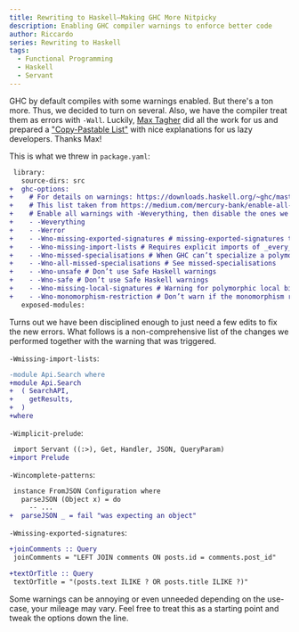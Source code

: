 ```yaml
---
title: Rewriting to Haskell–Making GHC More Nitpicky
description: Enabling GHC compiler warnings to enforce better code
author: Riccardo
series: Rewriting to Haskell
tags:
  - Functional Programming
  - Haskell
  - Servant
---
```


GHC by default compiles with some warnings enabled. But there's a ton more. Thus, we decided to turn on several. Also, we have the compiler treat them as errors with `-Wall`. Luckily, [Max Tagher](https://twitter.com/MaxTagher) did all the work for us and prepared a ["Copy-Pastable List"](https://medium.com/mercury-bank/enable-all-the-warnings-a0517bc081c3) with nice explanations for us lazy developers. Thanks Max!

This is what we threw in `package.yaml`:

```diff
 library:
   source-dirs: src
+  ghc-options:
+    # For details on warnings: https://downloads.haskell.org/~ghc/master/users-guide/using-warnings.html
+    # This list taken from https://medium.com/mercury-bank/enable-all-the-warnings-a0517bc081c3
+    # Enable all warnings with -Weverything, then disable the ones we don’t care about
+    - -Weverything
+    - -Werror
+    - -Wno-missing-exported-signatures # missing-exported-signatures turns off the more strict -Wmissing-signatures. See https://ghc.haskell.org/trac/ghc/ticket/14794#ticket
+    - -Wno-missing-import-lists # Requires explicit imports of _every_ function (e.g. ‘$’); too strict
+    - -Wno-missed-specialisations # When GHC can’t specialize a polymorphic function. No big deal and requires fixing underlying libraries to solve.
+    - -Wno-all-missed-specialisations # See missed-specialisations
+    - -Wno-unsafe # Don’t use Safe Haskell warnings
+    - -Wno-safe # Don’t use Safe Haskell warnings
+    - -Wno-missing-local-signatures # Warning for polymorphic local bindings; nothing wrong with those.
+    - -Wno-monomorphism-restriction # Don’t warn if the monomorphism restriction is used
   exposed-modules:
```

Turns out we have been disciplined enough to just need a few edits to fix the new errors. What follows is a non-comprehensive list of the changes we performed together with the warning that was triggered.

`-Wmissing-import-lists`:

```diff
-module Api.Search where
+module Api.Search
+  ( SearchAPI,
+    getResults,
+  )
+where
```

`-Wimplicit-prelude`:

```diff
 import Servant ((:>), Get, Handler, JSON, QueryParam)
+import Prelude
```

`-Wincomplete-patterns`:

```diff
 instance FromJSON Configuration where
   parseJSON (Object x) = do
     -- ...
+  parseJSON _ = fail "was expecting an object"
```

`-Wmissing-exported-signatures`:

```diff
+joinComments :: Query
 joinComments = "LEFT JOIN comments ON posts.id = comments.post_id"

+textOrTitle :: Query
 textOrTitle = "(posts.text ILIKE ? OR posts.title ILIKE ?)"
```

Some warnings can be annoying or even unneeded depending on the use-case, your mileage may vary. Feel free to treat this as a starting point and tweak the options down the line.
